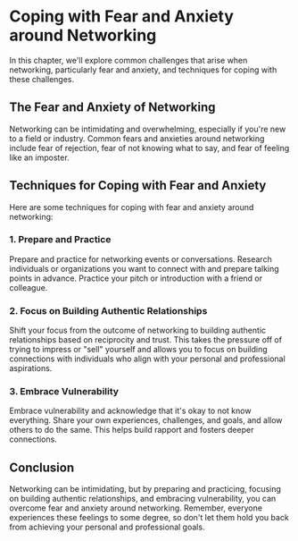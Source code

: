 Coping with Fear and Anxiety around Networking
=======================================================================================

In this chapter, we'll explore common challenges that arise when networking, particularly fear and anxiety, and techniques for coping with these challenges.

The Fear and Anxiety of Networking
----------------------------------

Networking can be intimidating and overwhelming, especially if you're new to a field or industry. Common fears and anxieties around networking include fear of rejection, fear of not knowing what to say, and fear of feeling like an imposter.

Techniques for Coping with Fear and Anxiety
-------------------------------------------

Here are some techniques for coping with fear and anxiety around networking:

### 1. Prepare and Practice

Prepare and practice for networking events or conversations. Research individuals or organizations you want to connect with and prepare talking points in advance. Practice your pitch or introduction with a friend or colleague.

### 2. Focus on Building Authentic Relationships

Shift your focus from the outcome of networking to building authentic relationships based on reciprocity and trust. This takes the pressure off of trying to impress or "sell" yourself and allows you to focus on building connections with individuals who align with your personal and professional aspirations.

### 3. Embrace Vulnerability

Embrace vulnerability and acknowledge that it's okay to not know everything. Share your own experiences, challenges, and goals, and allow others to do the same. This helps build rapport and fosters deeper connections.

Conclusion
----------

Networking can be intimidating, but by preparing and practicing, focusing on building authentic relationships, and embracing vulnerability, you can overcome fear and anxiety around networking. Remember, everyone experiences these feelings to some degree, so don't let them hold you back from achieving your personal and professional goals.
